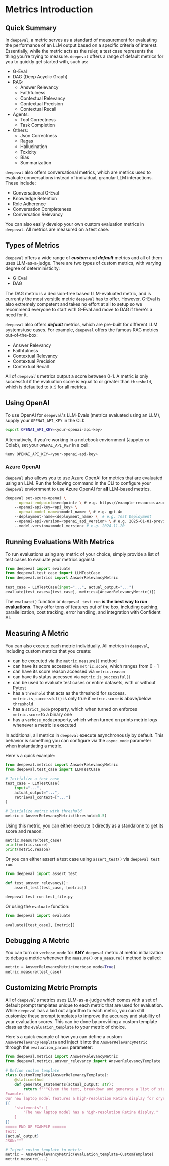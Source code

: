 # Metrics Introduction

## Quick Summary

In `deepeval`, a metric serves as a standard of measurement for evaluating the performance of an LLM output based on a specific criteria of interest. Essentially, while the metric acts as the ruler, a test case represents the thing you're trying to measure. `deepeval` offers a range of default metrics for you to quickly get started with, such as:

- G-Eval
- DAG (Deep Acyclic Graph)
- RAG:
  - Answer Relevancy
  - Faithfulness
  - Contextual Relevancy
  - Contextual Precision
  - Contextual Recall
- Agents:
  - Tool Correctness
  - Task Completion
- Others:
  - Json Correctness
  - Ragas
  - Hallucination
  - Toxicity
  - Bias
  - Summarization

`deepeval` also offers conversational metrics, which are metrics used to evaluate conversations instead of individual, granular LLM interactions. These include:

- Conversational G-Eval
- Knowledge Retention
- Role Adherence
- Conversation Completeness
- Conversation Relevancy

You can also easily develop your own custom evaluation metrics in `deepeval`. All metrics are measured on a test case.

## Types of Metrics

`deepeval` offers a wide range of **_custom_** and **_default_** metrics and all of them uses LLM-as-a-judge. There are two types of custom metrics, with varying degree of deterministicity:

- G-Eval
- DAG

The DAG metric is a decision-tree based LLM-evaluated metric, and is currently the most versitile metric `deepeval` has to offer. However, G-Eval is also extremely competent and takes no effort at all to setup so we recommend everyone to start with G-Eval and move to DAG if there's a need for it.

`deepeval` also offers **_default_** metrics, which are pre-built for different LLM systems/use cases. For example, `deepeval` offers the famous RAG metrics out-of-the-box:

- Answer Relevancy
- Faithfulness
- Contextual Relevancy
- Contextual Precision
- Contextual Recall

All of `deepeval`'s metrics output a score between 0-1. A metric is only successful if the evaluation score is equal to or greater than `threshold`, which is defaulted to `0.5` for all metrics.

## Using OpenAI

To use OpenAI for `deepeval`'s LLM-Evals (metrics evaluated using an LLM), supply your `OPENAI_API_KEY` in the CLI:

```bash
export OPENAI_API_KEY=<your-openai-api-key>
```

Alternatively, if you're working in a notebook enviornment (Jupyter or Colab), set your `OPENAI_API_KEY` in a cell:

```python
%env OPENAI_API_KEY=<your-openai-api-key>
```

### Azure OpenAI

`deepeval` also allows you to use Azure OpenAI for metrics that are evaluated using an LLM. Run the following command in the CLI to configure your `deepeval` enviornment to use Azure OpenAI for **all** LLM-based metrics.

```bash
deepeval set-azure-openai \
    --openai-endpoint=<endpoint> \ # e.g. https://example-resource.azure.openai.com/
    --openai-api-key=<api_key> \
    --openai-model-name=<model_name> \ # e.g. gpt-4o
    --deployment-name=<deployment_name> \  # e.g. Test Deployment
    --openai-api-version=<openai_api_version> \ # e.g. 2025-01-01-preview
    --model-version=<model_version> # e.g. 2024-11-20
```

## Running Evaluations With Metrics

To run evaluations using any metric of your choice, simply provide a list of test cases to evaluate your metrics against:

```python
from deepeval import evaluate
from deepeval.test_case import LLMTestCase
from deepeval.metrics import AnswerRelevancyMetric

test_case = LLMTestCase(input="...", actual_output="...")
evaluate(test_cases=[test_case], metrics=[AnswerRelevancyMetric()])
```

The `evaluate()` function or `deepeval test run` **is the best way to run evaluations**. They offer tons of features out of the box, including caching, parallelization, cost tracking, error handling, and integration with Confident AI.

## Measuring A Metric

You can also execute each metric individually. All metrics in `deepeval`, including custom metrics that you create:

- can be executed via the `metric.measure()` method
- can have its score accessed via `metric.score`, which ranges from 0 - 1
- can have its score reason accessed via `metric.reason`
- can have its status accessed via `metric.is_successful()`
- can be used to evaluate test cases or entire datasets, with or without Pytest
- has a `threshold` that acts as the threshold for success. `metric.is_successful()` is only true if `metric.score` is above/below `threshold`
- has a `strict_mode` property, which when turned on enforces `metric.score` to a binary one
- has a `verbose_mode` property, which when turned on prints metric logs whenever a metric is executed

In additional, all metrics in `deepeval` execute asynchronously by default. This behavior is something you can configure via the `async_mode` parameter when instantiating a metric.

Here's a quick example:

```python
from deepeval.metrics import AnswerRelevancyMetric
from deepeval.test_case import LLMTestCase

# Initialize a test case
test_case = LLMTestCase(
    input="...",
    actual_output="...",
    retrieval_context=["..."]
)

# Initialize metric with threshold
metric = AnswerRelevancyMetric(threshold=0.5)
```

Using this metric, you can either execute it directly as a standalone to get its score and reason:

```python
metric.measure(test_case)
print(metric.score)
print(metric.reason)
```

Or you can either assert a test case using `assert_test()` via `deepeval test run`:

```python
from deepeval import assert_test

def test_answer_relevancy():
    assert_test(test_case, [metric])
```

```bash
deepeval test run test_file.py
```

Or using the `evaluate` function:

```python
from deepeval import evaluate

evaluate([test_case], [metric])
```

## Debugging A Metric

You can turn on `verbose_mode` for **ANY** `deepeval` metric at metric initialization to debug a metric whenever the `measure()` or `a_measure()` method is called:

```python
metric = AnswerRelevancyMetric(verbose_mode=True)
metric.measure(test_case)
```

## Customizing Metric Prompts

All of `deepeval`'s metrics uses LLM-as-a-judge which comes with a set of default prompt templates unique to each metric that are used for evaluation. While `deepeval` has a laid out algorithm to each metric, you can still customize these prompt templates to improve the accuracy and stability of your evaluation scores. This can be done by providing a custom template class as the `evaluation_template` to your metric of choice.

Here's a quick example of how you can define a custom `AnswerRelevancyTemplate` and inject it into the `AnswerRelevancyMetric` through the `evaluation_params` parameter:

```python
from deepeval.metrics import AnswerRelevancyMetric
from deepeval.metrics.answer_relevancy import AnswerRelevancyTemplate

# Define custom template
class CustomTemplate(AnswerRelevancyTemplate):
    @staticmethod
    def generate_statements(actual_output: str):
        return f"""Given the text, breakdown and generate a list of statements presented.
Example:
Our new laptop model features a high-resolution Retina display for crystal-clear visuals.
{{
    "statements": [
        "The new laptop model has a high-resolution Retina display."
    ]
}}
===== END OF EXAMPLE ======
Text:
{actual_output}
JSON:"""

# Inject custom template to metric
metric = AnswerRelevancyMetric(evaluation_template=CustomTemplate)
metric.measure(...)
```

